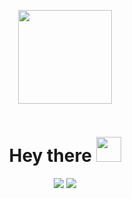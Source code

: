 
<p align="center"><img src="https://avatars.githubusercontent.com/u/111180868" width="150"/></p>
<p align="center"><img src="https://komarev.com/ghpvc/?username=pixelit-project&style=flat-square&color=blue" alt=""></p>
<h1 align="center">Hey there <img src="https://media.giphy.com/media/hvRJCLFzcasrR4ia7z/giphy.gif" width="40"></h1>

<p align="center">
<img src="https://github-readme-stats.vercel.app/api/pin/?username=pixelit-project&repo=PixelIt&theme=tokyonight"/> <img src="https://github-readme-stats.vercel.app/api/pin/?username=pixelit-project&repo=node-red-contrib-pixelit&theme=tokyonight"/>

</p>
<!--

**Here are some ideas to get you started:**

🙋‍♀️ A short introduction - what is your organization all about?
🌈 Contribution guidelines - how can the community get involved?
👩‍💻 Useful resources - where can the community find your docs? Is there anything else the community should know?
🍿 Fun facts - what does your team eat for breakfast?
🧙 Remember, you can do mighty things with the power of [Markdown](https://docs.github.com/github/writing-on-github/getting-started-with-writing-and-formatting-on-github/basic-writing-and-formatting-syntax)
-->
